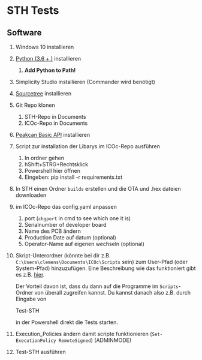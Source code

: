 # STH Tests

## Software

1. Windows 10 installieren

2. [Python (3.6 + )](https://www.python.org/downloads/) installieren

   1. **Add Python to Path!**

3. Simplicity Studio installieren (Commander wird benötigt)

4. [Sourcetree](https://www.sourcetreeapp.com/) installieren

5. Git Repo klonen

   1. STH-Repo in Documents
   2. ICOc-Repo in Documents

6. [Peakcan Basic API](https://www.peak-system.com/PCAN-USB-FD.365.0.html) installieren

7. Script zur installation der Libarys im ICOc-Repo ausführen

   1. In ordner gehen
   2. hShift+STRG+Rechtsklick
   3. Powershell hier öffnen
   4. Eingeben: pip install -r requirements.txt

8. In STH einen Ordner `builds` erstellen und die OTA und .hex dateien downloaden

9. im ICOc-Repo das config.yaml anpassen

   1. port (`chgport` in cmd to see which one it is)
   2. Serialnumber of developer board
   3. Name des PCB ändern
   4. Production Date auf datum (optional)
   5. Operator-Name auf eigenen wechseln (optional)

10. Skript-Unterordner (könnte bei dir z.B. `C:\Users\clemens\Documents\ICOc\Scripts` sein) zum User-Pfad (oder System-Pfad) hinzuzufügen. Eine Beschreibung wie das funktioniert gibt es z.B. [hier](https://www.architectryan.com/2018/03/17/add-to-the-path-on-windows-10/).

    Der Vorteil davon ist, dass du dann auf die Programme im `Scripts`-Ordner von überall zugreifen kannst. Du kannst danach also z.B. durch Eingabe von

    Test-STH

    in der Powershell direkt die Tests starten.

11. Execution_Policies ändern damit scripte funktionieren (`Set-ExecutionPolicy RemoteSigned`) (ADMINMODE)

12. Test-STH ausführen
